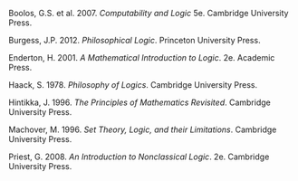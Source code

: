 Boolos, G.S. et al. 2007. *Computability and Logic* 5e. Cambridge University Press.

Burgess, J.P. 2012. *Philosophical Logic*. Princeton University Press.

Enderton, H. 2001. *A Mathematical Introduction to Logic*. 2e. Academic Press.

Haack, S. 1978. *Philosophy of Logics*. Cambridge University Press.

Hintikka, J. 1996. *The Principles of Mathematics Revisited*. Cambridge University Press.

Machover, M. 1996. *Set Theory, Logic, and their Limitations*. Cambridge University Press.

Priest, G. 2008. *An Introduction to Nonclassical Logic*. 2e. Cambridge University Press.


